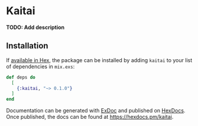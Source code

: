 # Kaitai

**TODO: Add description**

## Installation

If [available in Hex](https://hex.pm/docs/publish), the package can be installed
by adding `kaitai` to your list of dependencies in `mix.exs`:

```elixir
def deps do
  [
    {:kaitai, "~> 0.1.0"}
  ]
end
```

Documentation can be generated with [ExDoc](https://github.com/elixir-lang/ex_doc)
and published on [HexDocs](https://hexdocs.pm). Once published, the docs can
be found at <https://hexdocs.pm/kaitai>.

